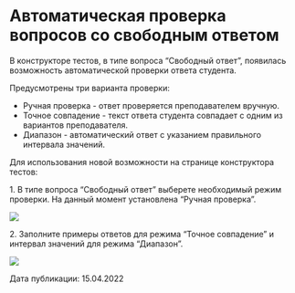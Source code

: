 # Автоматическая проверка вопросов со свободным ответом

В конструкторе тестов, в типе вопроса “Свободный ответ”, появилась возможность автоматической проверки ответа студента.

Предусмотрены три варианта проверки:

* Ручная проверка - ответ проверяется преподавателем вручную.&#x20;
* Точное совпадение - текст ответа студента совпадает с одним из вариантов преподавателя.&#x20;
* Диапазон - автоматический ответ с указанием правильного интервала значений.

Для использования новой возможности на странице конструктора тестов:

1\. В типе вопроса “Свободный ответ” выберете необходимый режим проверки. На данный момент установлена “Ручная проверка”.

![](https://lh6.googleusercontent.com/0KvDNnYZb-ym8H41YdMBYtnM1YmDyfgQhIcfcKNhV15ITFEIWVsYHjlyjtniD_67z_pbToORkt6i8fn0bhTOfMze2gWFeCtAi0AX8E7kIcPpmpF0-0dZ8mbT4Mc7aGHun5inp_g-)

2\. Заполните примеры ответов для режима “Точное совпадение” и интервал значений для режима “Диапазон”.

![](https://lh5.googleusercontent.com/VnTvQCjrGXwBhWywDuGrzIZBN0yHY_eKRMa5khoLZ-7gxlT5Pa97R_VNlQpk_xi2JTey6nNuLwcmY6-jLGxcCHzLFLPuxLFkiaLzUh31twoWmwGQgN3G1C-3ANb-11bgHPpnnbMe)

Дата публикации: 15.04.2022
